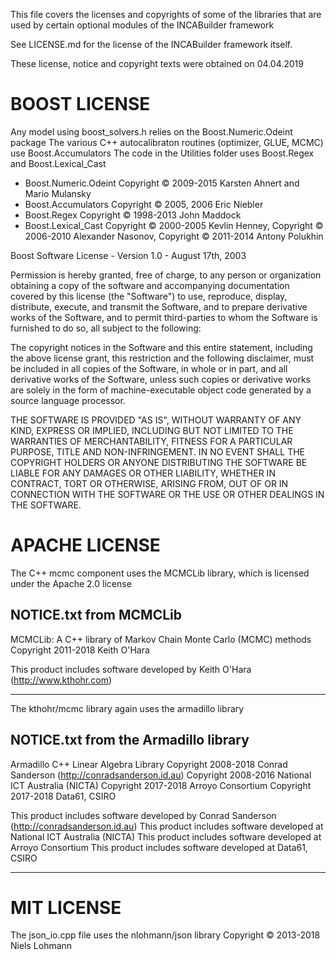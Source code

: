 

This file covers the licenses and copyrights of some of the libraries that are used by certain optional modules of the INCABuilder framework

See LICENSE.md for the license of the INCABuilder framework itself.

These license, notice and copyright texts were obtained on 04.04.2019


# BOOST LICENSE

Any model using boost_solvers.h relies on the Boost.Numeric.Odeint package
The various C++ autocalibraton routines (optimizer, GLUE, MCMC) use Boost.Accumulators
The code in the Utilities folder uses Boost.Regex and Boost.Lexical_Cast

* Boost.Numeric.Odeint Copyright © 2009-2015 Karsten Ahnert and Mario Mulansky
* Boost.Accumulators Copyright © 2005, 2006 Eric Niebler
* Boost.Regex Copyright © 1998-2013 John Maddock
* Boost.Lexical_Cast Copyright © 2000-2005 Kevlin Henney, Copyright © 2006-2010 Alexander Nasonov, Copyright © 2011-2014 Antony Polukhin 


Boost Software License - Version 1.0 - August 17th, 2003

Permission is hereby granted, free of charge, to any person or organization
obtaining a copy of the software and accompanying documentation covered by
this license (the "Software") to use, reproduce, display, distribute,
execute, and transmit the Software, and to prepare derivative works of the
Software, and to permit third-parties to whom the Software is furnished to
do so, all subject to the following:

The copyright notices in the Software and this entire statement, including
the above license grant, this restriction and the following disclaimer,
must be included in all copies of the Software, in whole or in part, and
all derivative works of the Software, unless such copies or derivative
works are solely in the form of machine-executable object code generated by
a source language processor.

THE SOFTWARE IS PROVIDED "AS IS", WITHOUT WARRANTY OF ANY KIND, EXPRESS OR
IMPLIED, INCLUDING BUT NOT LIMITED TO THE WARRANTIES OF MERCHANTABILITY,
FITNESS FOR A PARTICULAR PURPOSE, TITLE AND NON-INFRINGEMENT. IN NO EVENT
SHALL THE COPYRIGHT HOLDERS OR ANYONE DISTRIBUTING THE SOFTWARE BE LIABLE
FOR ANY DAMAGES OR OTHER LIABILITY, WHETHER IN CONTRACT, TORT OR OTHERWISE,
ARISING FROM, OUT OF OR IN CONNECTION WITH THE SOFTWARE OR THE USE OR OTHER
DEALINGS IN THE SOFTWARE.


# APACHE LICENSE

The C++ mcmc component uses the MCMCLib library, which is licensed under the Apache 2.0 license

## NOTICE.txt from MCMCLib
MCMCLib: A C++ library of Markov Chain Monte Carlo (MCMC) methods
Copyright 2011-2018 Keith O'Hara

This product includes software developed by Keith O'Hara (http://www.kthohr.com)
*****

The kthohr/mcmc library again uses the armadillo library

## NOTICE.txt from the Armadillo library
Armadillo C++ Linear Algebra Library
Copyright 2008-2018 Conrad Sanderson (http://conradsanderson.id.au)
Copyright 2008-2016 National ICT Australia (NICTA)
Copyright 2017-2018 Arroyo Consortium
Copyright 2017-2018 Data61, CSIRO

This product includes software developed by Conrad Sanderson (http://conradsanderson.id.au)
This product includes software developed at National ICT Australia (NICTA)
This product includes software developed at Arroyo Consortium
This product includes software developed at Data61, CSIRO
*****


# MIT LICENSE

The json_io.cpp file uses the nlohmann/json library Copyright © 2013-2018 Niels Lohmann






